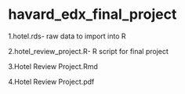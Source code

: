 # havard_edx_final_project

1.hotel.rds- raw data to import into R

2.hotel_review_project.R- R script for final project

3.Hotel Review Project.Rmd

4.Hotel Review Project.pdf
